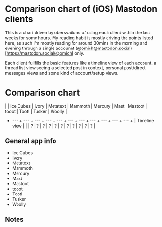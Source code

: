 # Comparison chart of (iOS) Mastodon clients

This is a chart driven by obersvations of using each client within the last weeks for some hours. My reading habit is mostly driving the points listed here, as such I'm mostly reading for around 30mins in the morning and evening through a single accounnt (@omich@mastodon.social)[https://mastodon.social/@omich] only.

Each client fullfills the basic features like a timeline view of each account, a thread list view seeing a selected post in context, personal post/direct messages views and some kind of account/setup views.

# Comparison chart

| | Ice Cubes | Ivory | Metatext | Mammoth | Mercury | Mast | Mastoot | tooot | Toot! | Tusker | Woolly |
+ --- + --- + --- + --- + --- + --- + --- + --- + --- + --- + --- +
| Timeline view |
| | ? | ? | ? | ? | ? | ? | ? | ? | ? | ? | ? |

## General app info

* Ice Cubes
* Ivory
* Metatext
* Mammoth
* Mercury
* Mast
* Mastoot
* tooot
* Toot!
* Tusker
* Woolly

## Notes

